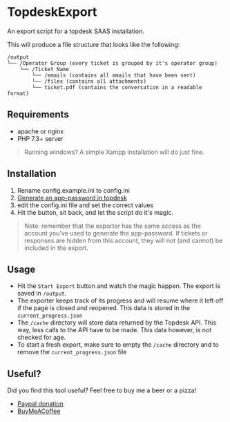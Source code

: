 # TopdeskExport
An export script for a topdesk SAAS installation.

This will produce a file structure that looks like the following:

```
/output
└── /Operator Group (every ticket is grouped by it's operator group)
    └── /Ticket Name
        └── /emails (contains all emails that have been sent)
        └── /files (contains all attachments)
        └── ticket.pdf (contains the conversation in a readable format)
```

## Requirements
- apache or nginx
- PHP 7.3+ server

> Running windows? A simple Xampp installation will do just fine.

## Installation
1. Rename config.example.ini to config.ini
2. [Generate an app-password in topdesk](https://developers.topdesk.com/tutorial.html#show-collapse-usage-createAppPassword)
3. edit the config.ini file and set the correct values
4. Hit the button, sit back, and let the script do it's magic.

> Note: remember that the exporter has the same access as the account you've used to generate the app-password.
If tickets or responses are hidden from this account, they will not (and cannot) be included in the export.

## Usage
- Hit the `Start Export` button and watch the magic happen. The export is saved in `/output`.
- The exporter keeps track of its progress and will resume where it left off if the page is closed and reopened. This data is stored in the `current_progress.json`
- The `/cache` directory will store data returned by the Topdesk API. This way, less calls to the API have to be made. This data however, is not checked for age.
- To start a fresh export, make sure to empty the `/cache` directory and to remove the `current_progress.json` file

## Useful?

Did you find this tool useful? Feel free to buy me a beer or a pizza!
- [Paypal donation](https://www.paypal.me/xorinzor)
- [BuyMeACoffee](https://www.buymeacoffee.com/xorinzor)